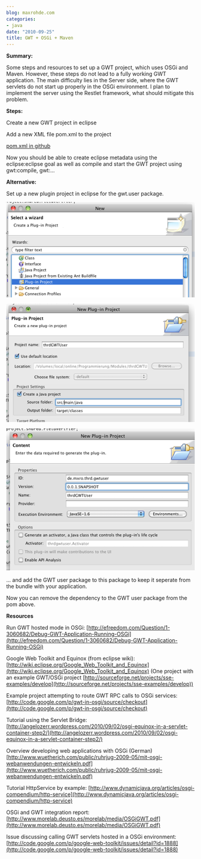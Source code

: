 ```yaml
---
blog: maxrohde.com
categories:
- java
date: "2010-09-25"
title: GWT + OSGi + Maven
---
```


**Summary:**

Some steps and resources to set up a GWT project, which uses OSGi and Maven. However, these steps do not lead to a fully working GWT application. The main difficulty lies in the Server side, where the GWT servlets do not start up properly in the OSGi environment. I plan to implement the server using the Restlet framework, what should mitigate this problem.

**Steps:**

Create a new GWT project in eclipse

Add a new XML file pom.xml to the project

[pom.xml in github](http://gist.github.com/603774)

Now you should be able to create eclipse metadata using the eclipse:eclipse goal as well as compile and start the GWT project using gwt:compile, gwt:...

**Alternative:**

Set up a new plugin project in eclipse for the gwt.user package.

![bildschirmfoto2010-09-26um15-25-03.png](images/bildschirmfoto2010-09-26um15-25-03.png)

![bildschirmfoto2010-09-26um15-25-24.png](images/bildschirmfoto2010-09-26um15-25-24.png)

![bildschirmfoto2010-09-26um15-26-40.png](images/bildschirmfoto2010-09-26um15-26-40.png)

... and add the GWT user package to this package to keep it seperate from the bundle with your application.

Now you can remove the dependency to the GWT user package from the pom above.

**Resources**

Run GWT hosted mode in OSGi: [http://efreedom.com/Question/1-3060682/Debug-GWT-Application-Running-OSGi](http://efreedom.com/Question/1-3060682/Debug-GWT-Application-Running-OSGi)

Google Web Toolkit and Equinox (from eclipse wiki): [http://wiki.eclipse.org/Google_Web_Toolkit_and_Equinox](http://wiki.eclipse.org/Google_Web_Toolkit_and_Equinox) (One project with an example GWT/OSGi project [http://sourceforge.net/projects/sse-examples/develop](http://sourceforge.net/projects/sse-examples/develop))

Example project attempting to route GWT RPC calls to OSGi services: [http://code.google.com/p/gwt-in-osgi/source/checkout](http://code.google.com/p/gwt-in-osgi/source/checkout)

Tutorial using the Servlet Bridge: [http://angelozerr.wordpress.com/2010/09/02/osgi-equinox-in-a-servlet-container-step2/](http://angelozerr.wordpress.com/2010/09/02/osgi-equinox-in-a-servlet-container-step2/)

Overview developing web applications with OSGi (German) [http://www.wuetherich.com/public/ruhrjug-2009-05/mit-osgi-webanwendungen-entwickeln.pdf](http://www.wuetherich.com/public/ruhrjug-2009-05/mit-osgi-webanwendungen-entwickeln.pdf)

Tutorial HttpService by example: [http://www.dynamicjava.org/articles/osgi-compendium/http-service](http://www.dynamicjava.org/articles/osgi-compendium/http-service)

OSGi and GWT integration report: [http://www.morelab.deusto.es/morelab/media/OSGiGWT.pdf](http://www.morelab.deusto.es/morelab/media/OSGiGWT.pdf)

Issue discussing calling GWT servlets hosted in a OSGi environment: [http://code.google.com/p/google-web-toolkit/issues/detail?id=1888](http://code.google.com/p/google-web-toolkit/issues/detail?id=1888)
